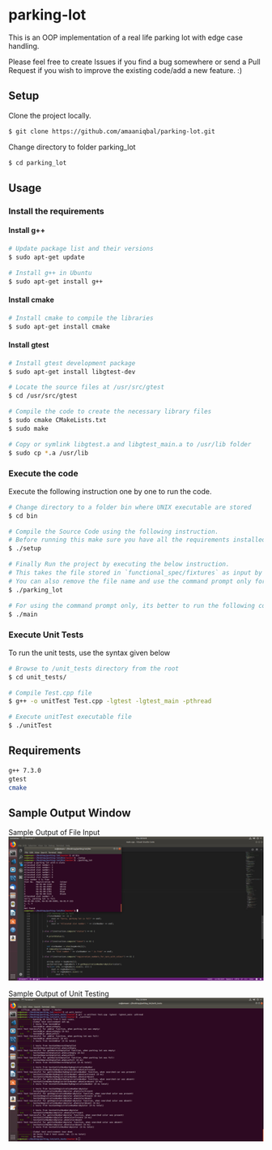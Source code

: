 # parking-lot
This is an OOP implementation of a real life parking lot with edge case handling.

Please feel free to create Issues if you find a bug somewhere or send a Pull Request if you wish to improve the existing code/add a new feature. :)

## Setup

Clone the project locally.

```sh
$ git clone https://github.com/amaaniqbal/parking-lot.git
```

Change directory to folder parking_lot

```sh
$ cd parking_lot
```

## Usage

### Install the requirements

#### Install g++

```sh
# Update package list and their versions
$ sudo apt-get update
```

```sh
# Install g++ in Ubuntu
$ sudo apt-get install g++
```

#### Install cmake

```sh
# Install cmake to compile the libraries
$ sudo apt-get install cmake
```

#### Install gtest

```sh
# Install gtest development package
$ sudo apt-get install libgtest-dev
```

```sh
# Locate the source files at /usr/src/gtest
$ cd /usr/src/gtest
```

```sh
# Compile the code to create the necessary library files
$ sudo cmake CMakeLists.txt
$ sudo make
```

```sh
# Copy or symlink libgtest.a and libgtest_main.a to /usr/lib folder
$ sudo cp *.a /usr/lib
```


### Execute the code

Execute the following instruction one by one to run the code.

```sh
# Change directory to a folder bin where UNIX executable are stored
$ cd bin
```

```sh
# Compile the Source Code using the following instruction. 
# Before running this make sure you have all the requirements installed.
$ ./setup
```

```sh
# Finally Run the project by executing the below instruction. 
# This takes the file stored in `functional_spec/fixtures` as input by default. 
# You can also remove the file name and use the command prompt only for interactive workflow. 
$ ./parking_lot
```

```sh
# For using the command prompt only, its better to run the following command
$ ./main
```

### Execute Unit Tests

To run the unit tests, use the syntax given below

```sh
# Browse to /unit_tests directory from the root
$ cd unit_tests/
```

```sh
# Compile Test.cpp file
$ g++ -o unitTest Test.cpp -lgtest -lgtest_main -pthread
```

```sh
# Execute unitTest executable file
$ ./unitTest
```

## Requirements

```sh
g++ 7.3.0 
gtest
cmake
```

## Sample Output Window
Sample Output of File Input
![Output1](images/output.png)

Sample Output of Unit Testing
![Output2](images/unit_tests.png)
